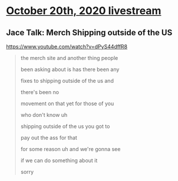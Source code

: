 # [October 20th, 2020 livestream](../2020-10-20.md)
## Jace Talk: Merch Shipping outside of the US
https://www.youtube.com/watch?v=dPyS44dffR8
> the merch site and another thing people
> 
> been asking about is has there been any
> 
> fixes to shipping outside of the us and
> 
> there's been no
> 
> movement on that yet for those of you
> 
> who don't know uh
> 
> shipping outside of the us you got to
> 
> pay out the ass for that
> 
> for some reason uh and we're gonna see
> 
> if we can do something about it
> 
> sorry
> 
